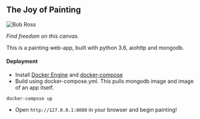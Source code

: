 ## The Joy of Painting

![Bob Ross](http://www.tayfuncatechnology.com/wp-content/uploads/2015/12/Ressam_Bob_Ross.jpg)

_Find freedom on this canvas._

This is a painting web-app, built with python 3.6, aiohttp and mongodb.

#### Deployment
* Install [Docker Engine](https://docs.docker.com/engine/installation/) and [docker-compose](https://docs.docker.com/compose/install/)
* Build using docker-compose.yml. This pulls mongodb image and image of an app itself.

```docker-compose up```

* Open `http://127.0.0.1:8080` in your browser and begin painting!
